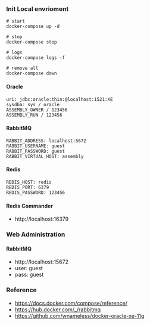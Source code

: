 ### Init Local envrioment

```shell
# start
docker-compose up -d

# stop
docker-compose stop

# logs
docker-compose logs -f

# remove all
docker-compose down
```

#### Oracle
```
uri: jdbc:oracle:thin:@localhost:1521:XE
sysdba: sys / oracle
ASSEMBLY_OWNER / 123456
ASSEMBLY_RUN / 123456
```

#### RabbitMQ
```
RABBIT_ADDRESS: localhost:5672
RABBIT_USERNAME: guest
RABBIT_PASSWORD: guest
RABBIT_VIRTUAL_HOST: assembly
```

#### Redis
```
REDIS_HOST: redis
REDIS_PORT: 6379
REDIS_PASSWORD: 123456
```

#### Redis Commander
- http://localhost:16379

###  Web Administration
#### RabbitMQ
- http://localhost:15672
- user: guest
- pass: guest

### Reference
* https://docs.docker.com/compose/reference/
* https://hub.docker.com/_/rabbitmq
* https://github.com/wnameless/docker-oracle-xe-11g
